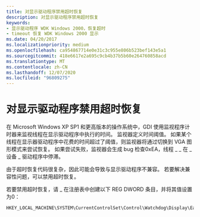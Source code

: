 ```yaml
---
title: 对显示驱动程序禁用超时恢复
description: 对显示驱动程序禁用超时恢复
keywords:
- 显示驱动程序 WDK Windows 2000，恢复超时
- timeout 恢复 WDK Windows 2000 显示
ms.date: 04/20/2017
ms.localizationpriority: medium
ms.openlocfilehash: ca954867714e0e31c3c955e806b523bef143e5a1
ms.sourcegitcommit: 418e6617e2a695c9cb4b37b5b60e264760858acd
ms.translationtype: MT
ms.contentlocale: zh-CN
ms.lasthandoff: 12/07/2020
ms.locfileid: "96809275"
---
```

# <a name="disabling-timeout-recovery-for-display-drivers"></a>对显示驱动程序禁用超时恢复


在 Microsoft Windows XP SP1 和更高版本的操作系统中，GDI 使用监视程序计时器来监视线程在显示驱动程序中执行的时间。 监视器定义时间阈值。 如果某个线程在显示器驱动程序中花费的时间超过了阈值，则监视器将通过切换到 VGA 图形模式来尝试恢复。 如果尝试失败，监视器会生成 bug 检查0xEA，线程 \_ \_ 在 \_ 设备 \_ 驱动程序中停滞。

由于超时恢复代码很复杂，因此可能会导致与显示驱动程序不兼容。 若要解决兼容性问题，可以禁用超时恢复。

若要禁用超时恢复，请 \_ 在注册表中创建以下 REG DWORD 条目，并将其值设置为0：

```registry
HKEY_LOCAL_MACHINE\SYSTEM\CurrentControlSet\Control\Watchdog\Display\EaRecovery
```

 

 





